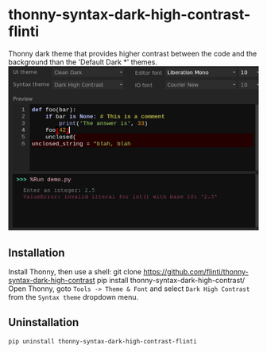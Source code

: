 # thonny-syntax-dark-high-contrast-flinti
Thonny dark theme that provides higher contrast between the code and the background than the 'Default Dark *' themes.
![Themed Code Example](showcase.png)

## Installation
Install Thonny, then use a shell:
    git clone https://github.com/flinti/thonny-syntax-dark-high-contrast
    pip install thonny-syntax-dark-high-contrast/
Open Thonny, goto `Tools -> Theme & Font` and select `Dark High Contrast` from the `Syntax theme` dropdown menu.
## Uninstallation
    pip uninstall thonny-syntax-dark-high-contrast-flinti

